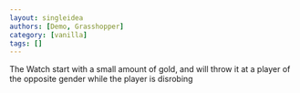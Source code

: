 ```yaml
---
layout: singleidea
authors: [Demo, Grasshopper]
category: [vanilla]
tags: []
---
```

The Watch start with a small amount of gold, and will throw it at a player of the opposite gender while the player is disrobing
